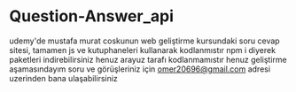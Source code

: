 # Question-Answer_api
udemy'de mustafa murat coskunun web geliştirme kursundaki soru cevap sitesi,
tamamen js ve kutuphaneleri kullanarak kodlanmıstır npm i diyerek paketleri indirebilirsiniz 
henuz arayuz tarafı kodlanmamıstır henuz geliştirme aşamasındayım 
soru ve görüşleriniz için omer20696@gmail.com adresi uzerinden bana ulaşabilirsiniz
